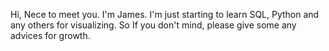Hi, Nece to meet you.
I'm James.
I'm just starting to learn SQL, Python and any others for visualizing.
So If you don't mind, please give some any advices for growth.

<!---
Peter-kor/Peter-kor is a ✨ special ✨ repository because its `README.md` (this file) appears on your GitHub profile.
You can click the Preview link to take a look at your changes.
--->
